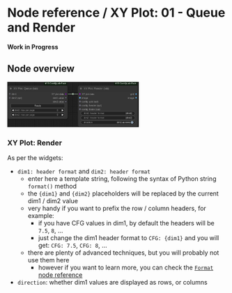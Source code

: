 # Node reference / XY Plot: 01 - Queue and Render

**Work in Progress**

## Node overview

<img src="./images/nodes.jpg" alt="standard nodes" width="60%">

### XY Plot: Render

As per the widgets:

- `dim1: header format` and `dim2: header format`
  - enter here a template string, following the syntax of Python string `format()` method
  - the `{dim1}` and `{dim2}` placeholders will be replaced by the current dim1 / dim2 value
  - very handy if you want to prefix the row / column headers, for example:
    - if you have CFG values in dim1, by default the headers will be `7.5`, `8`, ...
    - just change the dim1 header format to `CFG: {dim1}` and you will get: `CFG: 7.5`, `CFG: 8`, ...
  - there are plenty of advanced techniques, but you will probably not use them here
    - however if you want to learn more, you can check the [`Format` node reference](../format.md)
- `direction`: whether dim1 values are displayed as rows, or columns
